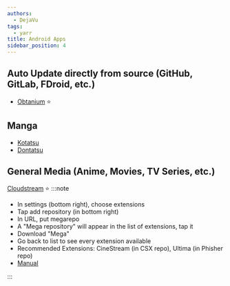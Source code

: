 ```yaml
---
authors:
  - DejaVu
tags:
  - yarr
title: Android Apps
sidebar_position: 4
---
```


## Auto Update directly from source (GitHub, GitLab, FDroid, etc.)
- [Obtanium](https://github.com/ImranR98/Obtainium) ⭐
## Manga
- [Kotatsu](https://kotatsu.app/)
- [Dontatsu](https://discord.gg/dantotsu)
## General Media (Anime, Movies, TV Series, etc.)
[Cloudstream](https://github.com/recloudstream/cloudstream) ⭐
:::note

- In settings (bottom right), choose extensions
- Tap add repository (in bottom right)
- In URL, put megarepo
- A "Mega repository" will appear in the list of extensions, tap it
- Download "Mega"
- Go back to list to see every extension available
- Recommended Extensions: CineStream (in CSX repo), Ultima (in Phisher repo)
- [Manual](https://cloudstream.miraheze.org/wiki/Main_Page)

:::